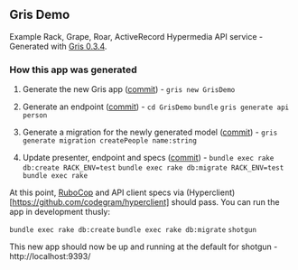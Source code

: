 ## Gris Demo


Example Rack, Grape, Roar, ActiveRecord Hypermedia API service - Generated with [Gris  0.3.4](https://github.com/artsy/gris).

### How this app was generated

1. Generate the new Gris app ([commit](https://github.com/artsy/gris-demo/commit/06c6500e1244f09956ec3ef8c707d964e7ae1abe)) -
`gris new GrisDemo`

2. Generate an endpoint ([commit](https://github.com/artsy/gris-demo/commit/ac1c51a54947e2fc90d8db78a911eff7fed53be6)) -
`cd GrisDemo`
`bundle`
`gris generate api person`

3. Generate a migration for the newly generated model ([commit](https://github.com/artsy/gris-demo/commit/70bbdd5380095e1523e42b08a56a0fc252b7e1dd)) -
`gris generate migration createPeople name:string`

4. Update presenter, endpoint and specs ([commit](https://github.com/artsy/gris-demo/commit/6e4e1d6cad4c57f231b7d6a1d493da010d784c02)) -
`bundle exec rake db:create RACK_ENV=test`
`bundle exec rake db:migrate RACK_ENV=test`
`bundle exec rake`

At this point, [RuboCop](https://github.com/bbatsov/rubocop) and API client specs via (Hyperclient)[https://github.com/codegram/hyperclient] should pass. You can run the app in development thusly:

`bundle exec rake db:create`
`bundle exec rake db:migrate`
`shotgun`

This new app should now be up and running at the default for shotgun - http://localhost:9393/
